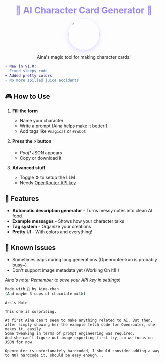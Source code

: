<div align="center">
  <h1 style="color: #9c88ff; margin: 10px 0">🌟 AI Character Card Generator 🌟</h1>
  <img src="https://i.imgur.com/VQ2eNhq.jpeg" width="100" style="border-radius:50%;box-shadow:0 5px 15px rgba(156,136,255,0.3)">
  <p>Aina's magic tool for making character cards!</p>
</div>

```diff
+ New in v1.0:
- Fixed sleepy code
+ Added pretty colors
- No more spilled juice accidents
```

## 🎮 How to Use

1. **Fill the form**
   - Name your character
   - Write a prompt (Aina helps make it better!)
   - Add tags like `#magical` or `#robot`

2. **Press the ⚡ button**
   - *Poof!* JSON appears
   - Copy or download it

3. **Advanced stuff**
   - Toggle ⚙️ to setup the LLM
   - Needs [OpenRouter API key](https://openrouter.ai/keys)

## 🧩 Features

- **Automatic description generator** - Turns messy notes into clean AI food
- **Example messages** - Shows how your character talks
- **Tag system** - Organize your creations
- **Pretty UI** - With colors and everything!

## 🚨 Known Issues

- Sometimes naps during long generations (Openrouter-kun is probably busy~)
- Don't support image metadata yet (Working On It!!!)

*Aina's note: Remember to save your API key in settings!*

```bash
Made with 💙 by Aina-chan
(And maybe 3 cups of chocolate milk)
```

```
Ars's Note

This one is surprising.

At first Aina can't seem to make anything related to AI. But then, after simply showing her the example fetch code for Openrouter, she makes it, easily.
Some tweaking in terms of prompt engineering was required.
And she can't figure out image exporting first try, so we focus on JSON for now.

Openrouter is unfortunately hardcoded, I should consider adding a way to NOT hardcode it, should be easy enough...
```
